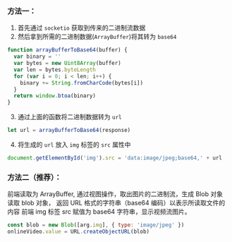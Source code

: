 ### 方法一：

1. 首先通过 `socketio` 获取到传来的二进制流数据
2. 然后拿到所需的二进制数据(`ArrayBuffer`)将其转为 `base64`

```javascript
function arrayBufferToBase64(buffer) {
  var binary = ''
  var bytes = new Uint8Array(buffer)
  var len = bytes.byteLength
  for (var i = 0; i < len; i++) {
    binary += String.fromCharCode(bytes[i])
  }
  return window.btoa(binary)
}
```

3. 通过上面的函数将二进制数据转为 `url`

```javascript
let url = arrayBufferToBase64(response)
```

4. 将生成的 `url` 放入 `img` 标签的 `src` 属性中

```javascript
document.getElementById('img').src = 'data:image/jpeg;base64,' + url
```

### 方法二（推荐）：

前端读取为 ArrayBuffer, 通过视图操作，取出图片的二进制流，生成 Blob 对象
读取 blob 对象， 返回 URL 格式的字符串（base64 编码）以表示所读取文件的内容
前端 img 标签 src 赋值为 base64 字符串，显示视频流图片。

```javascript
const blob = new Blob([arg.img], { type: 'image/jpeg' })
onlineVideo.value = URL.createObjectURL(blob)
```
